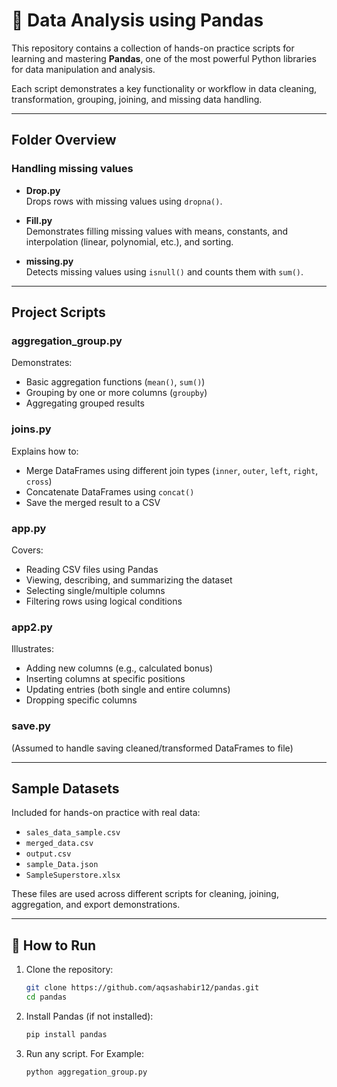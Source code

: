 # 🐼 Data Analysis using Pandas

This repository contains a collection of hands-on practice scripts for learning and mastering **Pandas**, one of the most powerful Python libraries for data manipulation and analysis.

Each script demonstrates a key functionality or workflow in data cleaning, transformation, grouping, joining, and missing data handling.

---

## Folder Overview

### Handling missing values

- **Drop.py**  
  Drops rows with missing values using `dropna()`.

- **Fill.py**  
  Demonstrates filling missing values with means, constants, and interpolation (linear, polynomial, etc.), and sorting.

- **missing.py**  
  Detects missing values using `isnull()` and counts them with `sum()`.

---

## Project Scripts

### aggregation_group.py  
Demonstrates:
- Basic aggregation functions (`mean()`, `sum()`)
- Grouping by one or more columns (`groupby`)
- Aggregating grouped results

### joins.py  
Explains how to:
- Merge DataFrames using different join types (`inner`, `outer`, `left`, `right`, `cross`)
- Concatenate DataFrames using `concat()`
- Save the merged result to a CSV

### app.py  
Covers:
- Reading CSV files using Pandas
- Viewing, describing, and summarizing the dataset
- Selecting single/multiple columns
- Filtering rows using logical conditions

### app2.py  
Illustrates:
- Adding new columns (e.g., calculated bonus)
- Inserting columns at specific positions
- Updating entries (both single and entire columns)
- Dropping specific columns

### save.py  
(Assumed to handle saving cleaned/transformed DataFrames to file)

---

## Sample Datasets

Included for hands-on practice with real data:

- `sales_data_sample.csv`  
- `merged_data.csv`  
- `output.csv`  
- `sample_Data.json`  
- `SampleSuperstore.xlsx`

These files are used across different scripts for cleaning, joining, aggregation, and export demonstrations.

---

## 🚀 How to Run

1. Clone the repository:
   ```bash
   git clone https://github.com/aqsashabir12/pandas.git
   cd pandas
    ```
2. Install Pandas (if not installed):
   ```bash
   pip install pandas
    ```
3. Run any script. For Example:
   ```bash
   python aggregation_group.py
    ```
